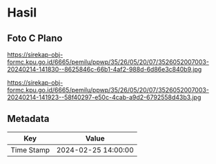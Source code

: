 # Hasil

## Foto C Plano

https://sirekap-obj-formc.kpu.go.id/6665/pemilu/ppwp/35/26/05/20/07/3526052007003-20240214-141830--8625846c-66b1-4af2-988d-6d86e3c840b9.jpg

https://sirekap-obj-formc.kpu.go.id/6665/pemilu/ppwp/35/26/05/20/07/3526052007003-20240214-141923--58f40297-e50c-4cab-a9d2-6792558d43b3.jpg


## Metadata

| Key        | Value               |
| ---------- | ------------------- |
| Time Stamp | 2024-02-25 14:00:00 |




